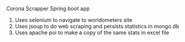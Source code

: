 Corona Scrapper Spring boot app
1) Uses selenium to navigate to worldometers site
2) Uses jsoup to do web scraping and persists statistics in mongo db
3) Uses apache poi to make a copy of the same stats in excel file